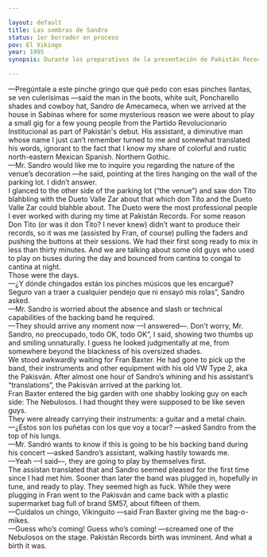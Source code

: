 ```yaml
---

layout: default
title: Las sombras de Sandro
status: 1er borrador en proceso
pov: El Vikingo
year: 1995
synopsis: Durante los preparativos de la presentación de Pakistán Records, El Vikingo se divierte con las traducciones políticamente corregidas del asistente de Sandro de Amecameca. Fran Baxter llega a Sabinas con Los Nebulosos Darwins y un puñado de micrófonos robados. Durante la revuelta posterior al númerito de Los Nebulosos, Sandro de Amecameca queda atrapado en el baño de la casa y El Vikingo decide rescatarlo con ayuda del asistente.

---
```


––Pregúntale a este pinche gringo que qué pedo con esas pinches llantas, se ven culerísimas ––said the man in the boots, white suit, Poncharello shades and cowboy hat, Sandro de Amecameca, when we arrived at the house in Sabinas where for some mysterious reason we were about to play a small gig for a few young people from the Partido Revolucionario Institucional as part of Pakistán's debut. His assistant, a diminutive man whose name I just can’t remember turned to me and somewhat translated his words, ignorant to the fact that I know my share of colorful and rustic north-eastern Mexican Spanish. Northern Gothic.  
––Mr. Sandro would like me to inquire you regarding the nature of the venue’s decoration ––he said, pointing at the tires hanging on the wall of the parking lot. I didn’t answer.  
I glanced to the other side of the parking lot (“the venue”) and saw don Tito blahbling with the Dueto Valle Zar about that which don Tito and the Dueto Valle Zar could blahble about. The Dueto were the most professional people I ever worked with during my time at Pakistán Records. For some reason Don Tito (or was it don Tito? I never knew) didn’t want to produce their records, so it was me (assisted by Fran, of course) pulling the faders and pushing the buttons at their sessions. We had their first song ready to mix in less than thirty minutes. And we are talking about some old guys who used to play on buses during the day and bounced from cantina to congal to cantina at night.  
Those were the days.  
––¿Y dónde chingados están los pinches músicos que les encargué? Seguro van a traer a cualquier pendejo que ni ensayó mis rolas”, Sandro asked.  
––Mr. Sandro is worried about the absence and slash or technical capabilities of the backing band he required.  
––They should arrive any moment now ––I answered––. Don’t worry, Mr. Sandro, no preocupado, todo OK, todo OK”, I said, showing two thumbs up and smiling unnaturally. I guess he looked judgmentally at me, from somewhere beyond the blackness of his oversized shades.  
We stood awkwardly waiting for Fran Baxter. He had gone to pick up the band, their instruments and other equipment with his old VW Type 2, aka the Pakisván. After almost one hour of Sandro’s whining and his assistant’s “translations”, the Pakisván arrived at the parking lot.  
Fran Baxter entered the big garden with one shabby looking guy on each side: The Nebulosos. I had thought they were supposed to be like seven guys.  
They were already carrying their instruments: a guitar and a metal chain.  
––¿Estos son los puñetas con los que voy a tocar? ––asked Sandro from the top of his lungs.  
––Mr. Sandro wants to know if this is going to be his backing band during his concert ––asked Sandro’s assistant, walking hastily towards me.  
––Yeah ––I said––, they are going to play by themselves first.  
The assistan translated that and Sandro seemed pleased for the first time since I had met him. Sooner than later the band was plugged in, hopefully in tune, and ready to play. They seemed high as fuck. While they were plugging in Fran went to the Pakisván and came back with a plastic supermarket bag full of brand SM57, about fifteen of them.  
––Cuídalos un chingo, Vikinguito ––said Fran Baxter giving me the bag-o-mikes.  
––Guess who’s coming! Guess who’s coming! ––screamed one of the Nebulosos on the stage. Pakistán Records birth was imminent. And what a birth it was.